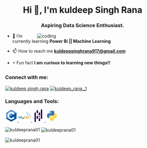 <h1 align="center">Hi 👋, I'm kuldeep Singh Rana</h1>
<h3 align="center">Aspiring Data Science Enthusiast.</h3>

<img align="right" alt="coding" width="400" src="https://user-images.githubusercontent.com/55389276/140866485-8fb1c876-9a8f-4d6a-98dc-08c4981eaf70.gif">

- 🌱 I’m currently learning **Power Bi || Machine Learning**

- 📫 How to reach me **kuldeepsinghrana917@gmail.com**

- ⚡ Fun fact **I am curious to learning new things!!**

<h3 align="left">Connect with me:</h3>
<p align="left">
<a href="https://linkedin.com/in/kuldeep singh rana" target="blank"><img align="center" src="https://raw.githubusercontent.com/rahuldkjain/github-profile-readme-generator/master/src/images/icons/Social/linked-in-alt.svg" alt="kuldeep singh rana" height="30" width="40" /></a>
<a href="https://instagram.com/kuldeep_rana._1" target="blank"><img align="center" src="https://raw.githubusercontent.com/rahuldkjain/github-profile-readme-generator/master/src/images/icons/Social/instagram.svg" alt="kuldeep_rana._1" height="30" width="40" /></a>
</p>

<h3 align="left">Languages and Tools:</h3>
<p align="left"> <a href="https://www.cprogramming.com/" target="_blank" rel="noreferrer"> <img src="https://raw.githubusercontent.com/devicons/devicon/master/icons/c/c-original.svg" alt="c" width="40" height="40"/> </a> <a href="https://www.mysql.com/" target="_blank" rel="noreferrer"> <img src="https://raw.githubusercontent.com/devicons/devicon/master/icons/mysql/mysql-original-wordmark.svg" alt="mysql" width="40" height="40"/> </a> <a href="https://pandas.pydata.org/" target="_blank" rel="noreferrer"> <img src="https://raw.githubusercontent.com/devicons/devicon/2ae2a900d2f041da66e950e4d48052658d850630/icons/pandas/pandas-original.svg" alt="pandas" width="40" height="40"/> </a> <a href="https://www.python.org" target="_blank" rel="noreferrer"> <img src="https://raw.githubusercontent.com/devicons/devicon/master/icons/python/python-original.svg" alt="python" width="40" height="40"/> </a> </p>

<p><img align="left" src="https://github-readme-stats.vercel.app/api/top-langs?username=kuldeeprana01&show_icons=true&locale=en&layout=compact" alt="kuldeeprana01" /></p>

<p>&nbsp;<img align="center" src="https://github-readme-stats.vercel.app/api?username=kuldeeprana01&show_icons=true&locale=en" alt="kuldeeprana01" /></p>

<p><img align="center" src="https://github-readme-streak-stats.herokuapp.com/?user=kuldeeprana01&" alt="kuldeeprana01" /></p>
